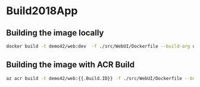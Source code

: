 # Build2018App

## Building the image locally
```sh
docker build -t demo42/web:dev  -f ./src/WebUI/Dockerfile --build-arg demo42.azurecr.io .
```

## Building the image with ACR Build
```sh
az acr build -t demo42/web:{{.Build.ID}} -f ./src/WebUI/Dockerfile --build-arg demo42.azurecr.io .
```